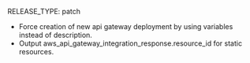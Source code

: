 RELEASE_TYPE: patch

* Force creation of new api gateway deployment by using variables instead of description.
* Output aws_api_gateway_integration_response.resource_id for static resources.